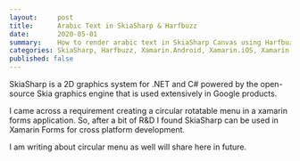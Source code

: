 ```yaml
---
layout:     post
title:      Arabic Text in SkiaSharp & Harfbuzz
date:       2020-05-01
summary:    How to render arabic text in SkiaSharp Canvas using Harfbuzz.
categories: SkiaSharp, Harfbuzz, Xamarin.Android, Xamarin.iOS, Xamarin.Forms, Xamarin, C#
published: false
---
```


SkiaSharp is a 2D graphics system for .NET and C# powered by the open-source Skia graphics engine that is used extensively in Google products.

I came across a requirement creating a circular rotatable menu in a xamarin forms application. So, after a bit of R&D I found SkiaSharp can be used in Xamarin Forms for cross platform development.

I am writing about circular menu as well will share here in future.

